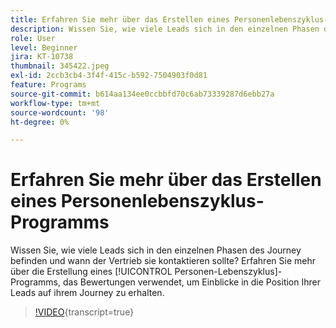 ```yaml
---
title: Erfahren Sie mehr über das Erstellen eines Personenlebenszyklus-Programms
description: Wissen Sie, wie viele Leads sich in den einzelnen Phasen des Journey befinden und wann der Vertrieb sie kontaktieren sollte? Erfahren Sie mehr über die Erstellung eines [!UICONTROL Personen-Lebenszyklus]-Programms, das Bewertungen verwendet, um Einblicke in die Position Ihrer Leads auf ihrem Journey zu erhalten.
role: User
level: Beginner
jira: KT-10738
thumbnail: 345422.jpeg
exl-id: 2ccb3cb4-3f4f-415c-b592-7504903f0d81
feature: Programs
source-git-commit: b614aa134ee0ccbbfd70c6ab73339287d6ebb27a
workflow-type: tm+mt
source-wordcount: '98'
ht-degree: 0%

---
```


# Erfahren Sie mehr über das Erstellen eines Personenlebenszyklus-Programms

Wissen Sie, wie viele Leads sich in den einzelnen Phasen des Journey befinden und wann der Vertrieb sie kontaktieren sollte? Erfahren Sie mehr über die Erstellung eines [!UICONTROL Personen-Lebenszyklus]-Programms, das Bewertungen verwendet, um Einblicke in die Position Ihrer Leads auf ihrem Journey zu erhalten.

>[!VIDEO](https://video.tv.adobe.com/v/3417583/?quality=12&learn=on&captions=ger){transcript=true}
